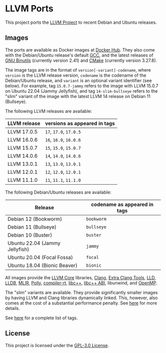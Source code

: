 # LLVM Ports

This project ports the [LLVM Project](https://llvm.org/) to recent Debian
and Ubuntu releases.

## Images

The ports are available as Docker images at
[Docker Hub](https://hub.docker.com/r/zhongruoyu/llvm-ports). They also come
with the Debian/Ubuntu release's default [GCC](https://gcc.gnu.org/), and the
latest releases of [GNU Binutils](https://www.gnu.org/software/binutils/)
(currently version 2.41) and [CMake](https://cmake.org/) (currently version
3.27.8).

The image tags are in the format of `version[-variant]-codename`, where
`version` is the LLVM release version, `codename` is the codename of the
Debian/Ubuntu release, and `variant` is an optional variant identifier (see
below). For example, tag `15.0.7-jammy` refers to the image with LLVM 15.0.7 on
Ubuntu 22.04 (Jammy Jellyfish), and tag `14-slim-bullseye` refers to the "slim"
variant of the image with the latest LLVM 14 release on Debian 11 (Bullseye).

The following LLVM releases are available:

| LLVM release | versions as appeared in tags |
| ------------ | ---------------------------- |
| LLVM 17.0.5  | `17`, `17.0`, `17.0.5`       |
| LLVM 16.0.6  | `16`, `16.0`, `16.0.6`       |
| LLVM 15.0.7  | `15`, `15.0`, `15.0.7`       |
| LLVM 14.0.6  | `14`, `14.0`, `14.0.6`       |
| LLVM 13.0.1  | `13`, `13.0`, `13.0.1`       |
| LLVM 12.0.1  | `12`, `12.0`, `12.0.1`       |
| LLVM 11.1.0  | `11`, `11.1`, `11.1.0`       |

The following Debian/Ubuntu releases are available:

| Release                        | codename as appeared in tags |
| ------------------------------ | ---------------------------- |
| Debian 12 (Bookworm)           | `bookworm`                   |
| Debian 11 (Bullseye)           | `bullseye`                   |
| Debian 10 (Buster)             | `buster`                     |
| Ubuntu 22.04 (Jammy Jellyfish) | `jammy`                      |
| Ubuntu 20.04 (Focal Fossa)     | `focal`                      |
| Ubuntu 18.04 (Bionic Beaver)   | `bionic`                     |

All images provide the [LLVM Core](https://llvm.org/) libraries,
[Clang](https://clang.llvm.org/),
[Extra Clang Tools](https://clang.llvm.org/extra/index.html),
[LLD](https://lld.llvm.org/), [LLDB](https://lldb.llvm.org/),
[MLIR](https://mlir.llvm.org/), [Polly](https://polly.llvm.org/),
[compiler-rt](https://compiler-rt.llvm.org/),
[libc++](https://libcxx.llvm.org/), [libc++ ABI](https://libcxxabi.llvm.org/),
libunwind, and [OpenMP](https://openmp.llvm.org/).

The "slim" variants are available. They provide significantly smaller images
by having LLVM and Clang libraries dynamically linked. This, however, also
comes at the cost of a substantial performance penalty. See
[here](https://llvm.org/docs/BuildingADistribution.html#general-distribution-guidance)
for more details.

See [here](https://hub.docker.com/r/zhongruoyu/llvm-ports/tags) for a complete
list of tags.

## License

This project is licensed under the [GPL-3.0 License](LICENSE).
